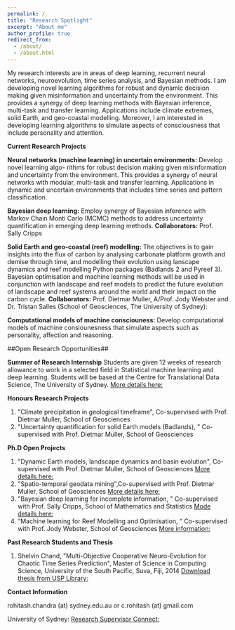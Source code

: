 ```yaml
---
permalink: /
title: "Research Spotlight"
excerpt: "About me"
author_profile: true
redirect_from: 
  - /about/
  - /about.html
---
```

 

My research interests are in areas of deep learning, recurrent neural networks, neuroevolution, time series analysis, and Bayesian methods. I am developing novel learning algorithms for robust and dynamic decision making given misinformation and uncertainty from the environment. This provides a synergy of deep learning methods with Bayesian inference, multi-task and transfer learning. Applications include climate extremes, solid Earth, and geo-coastal modelling. Moreover, I am interested in developing learning algorithms to simulate aspects of consciousness that include personality and attention.

**Current Research Projects**

 **Neural networks (machine learning) in uncertain environments:** Develop novel learning algo- rithms for robust decision making given misinformation and uncertainty from the environment. This provides a synergy of neural networks with modular, multi-task and transfer learning. Applications in dynamic and uncertain environments that includes time series and pattern classification.

 **Bayesian deep learning:** Employ synergy of Bayesian inference with Markov Chain Monti Carlo (MCMC) methods to address uncertainty quantification in emerging deep learning methods. **Collaborators:** Prof. Sally Cripps

 **Solid Earth and geo-coastal (reef) modelling:** The objectives is to gain insights into the flux of carbon by analysing carbonate platform growth and demise through time, and modelling their evolution using lanscape dynamics and reef modelling Python packages (Badlands 2 and Pyreef 3). Bayesian optimisation and machine learning methods will be used in conjunction with landscape and reef models to predict the future evolution of landscape and reef systems around the world and their impact on the carbon cycle. **Collaborators:** Prof. Dietmar Muller, A/Prof. Jody Webster and Dr. Tristan Salles (School of Geosciences, The University of Sydney):
 
 **Computational models of machine consciouness:** Develop computational models of machine consiounesness that simulate aspects such as personality, affection and reasoning. 
  
 ##Open Research Opportunities## 
 
 **Summer of Research Internship** 
 Students are given 12 weeks of research allowance to work in a selected field in Statistical machine learning and deep learning. Students will be based at the Centre for Translational Data Science, The University of Sydney. [More details here:](https://github.com/rohitash-chandra/rohitash-chandra.github.io/blob/master/files/SummerResearch.pdf)
 
 
 **Honours Research Projects**  
 1.  "Climate precipitation in geological timeframe", Co-supervised  with  Prof. Dietmar Muller, School of Geosciences 
 2. "Uncertainty quantification for solid Earth models (Badlands), " Co-supervised with  Prof. Dietmar Muller, School of Geosciences 
 
 **Ph.D Open Projects**
 
 1.  "Dynamic Earth models, landscape dynamics and basin evolution", Co-supervised with Prof. Dietmar Muller, School of Geosciences [More details here:](http://sydney.edu.au/research/opportunities/opportunities/2254)
 2. "Spatio-temporal geodata mining",Co-supervised with Prof. Dietmar Muller, School of Geosciences [More details here:](https://sydney.edu.au/research/opportunities/opportunities/1829)
 3. "Bayesian deep learning for incomplete information, " Co-supervised with  Prof. Sally Cripps, School of Mathematics and Statistics [Mode details here:](https://sydney.edu.au/research/opportunities/opportunities/2301)
 4. “Machine learning for Reef Modelling and Optimisation, “ Co-supervised with Prof. Jody Webster, School of Geosciences [More information:]()
 
 **Past Research Students and Thesis**
 
 1. Shelvin Chand, "Multi-Objective Cooperative Neuro-Evolution for Chaotic Time Series
Prediction", Master of Science in Computing Science, University of the South Pacific, Suva, Fiji, 2014 [Download thesis from USP Library:](http://digilib.library.usp.ac.fj/gsdl/collect/usplibr1/index/assoc/HASH0101.dir/doc.pdf)
 
 **Contact Information**
 
 rohitash.chandra (at) sydney.edu.au or c.rohitash (at) gmail.com
 
 University of Sydney: [Research Supervisor Connect:](https://sydney.edu.au/research/opportunities/supervisors/1886)
 
 
 
  
 

